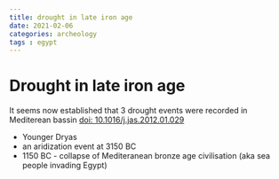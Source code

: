 ```yaml
---
title: drought in late iron age
date: 2021-02-06
categories: archeology
tags : egypt
---
```


# Drought in late iron age

It seems now established that 3 drought events were recorded in Mediterean bassin [doi: 10.1016/j.jas.2012.01.029](https://sci-hub.st/https://doi.org/10.1016/j.jas.2012.01.029)
* Younger Dryas 
* an aridization event at 3150 BC
* 1150 BC - collapse of Mediteranean bronze age civilisation (aka sea people invading Egypt)
